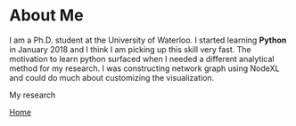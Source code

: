 # About Me

I am a Ph.D. student at the University of Waterloo.
I started learning **Python** in January 2018 and I think I am picking up this skill very fast.
The motivation to learn python surfaced when I needed a different analytical method for my research.
I was constructing network graph using NodeXL and could do much about customizing the visualization.

My research

[Home](judekurn.github.io)

